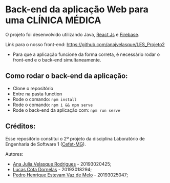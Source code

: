 # Back-end da aplicação Web para uma CLÍNICA MÉDICA
O projeto foi desenvolvido utilizando Java, [React Js](https://pt-br.reactjs.org/) e [Firebase](https://firebase.google.com/products/realtime-database/?utm_source=google&utm_medium=cpc&utm_campaign=latam-BR-all-pt-dr-SKWS-all-all-trial-e-dr-1011454-LUAC0008679&utm_content=text-ad-none-any-DEV_c-CRE_429626774316-ADGP_Hybrid%20%7C%20SKWS%20-%20EXA%20%7C%20Txt%20~%20Compute_Firebase-KWID_43700066431125567-kwd-312330826250&utm_term=KW_firebase-ST_Firebase&gclid=CjwKCAiAheacBhB8EiwAItVO29IuJiauQIfVgmJXMXoZYrlQ4IafVeYz1WWx-IHXgW7UbtZ9SbW2SRoCkYQQAvD_BwE&gclsrc=aw.ds).

Link para o nosso front-end: https://github.com/anajvelasque/LES_Projeto2

* Para que a aplicação funcione da forma correta, é necessário rodar o front-end e o back-end simultaneamente. 

## Como rodar o back-end da aplicação:
- Clone o repositório
- Entre na pasta function
- Rode o comando: ```npm install```
- Rode o comando: ```npm i && npm serve```
- Rode o back-end da aplicação com: ```npm run serve```

## Créditos:
Esse repositório constitui o 2º projeto da disciplina Laboratório de Engenharia de Software 1 ([Cefet-MG](https://cefetmg.br)). 

Autores:
- [Ana Julia Velasque Rodrigues](https://github.com/anajvelasque) - 20193020425;
- [Lucas Cota Dornelas](https://github.com/lucascdornelas) - 20193018294;
- [Pedro Henrique Estevam Vaz de Melo](https://github.com/vazConnected/) - 20193025047;
